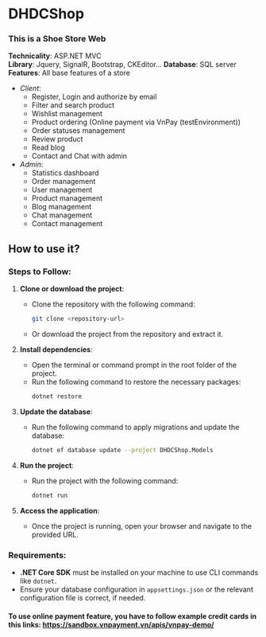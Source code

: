 # DHDCShop
### This is a Shoe Store Web 
**Technicality**: ASP.NET MVC <br/>
**Library**: Jquery, SignalR, Bootstrap, CKEditor...
**Database**: SQL server <br/>
**Features**: All base features of a store<br/>
  + *Client*: 
    - Register, Login and authorize by email
    - Filter and search product
    - Wishlist management
    - Product ordering (Online payment via VnPay (testEnvironment))
    - Order statuses management
    - Review product
    - Read blog
    - Contact and Chat with admin
  + *Admin*: 
    - Statistics dashboard
    - Order management
    - User management
    - Product management
    - Blog management
    - Chat management 
    - Contact management 
## How to use it? 
### Steps to Follow:

1. **Clone or download the project**:
   - Clone the repository with the following command:
     ```bash
     git clone <repository-url>
     ```
   - Or download the project from the repository and extract it.

2. **Install dependencies**:
   - Open the terminal or command prompt in the root folder of the project.
   - Run the following command to restore the necessary packages:
     ```bash
     dotnet restore
     ```

3. **Update the database**:
   - Run the following command to apply migrations and update the database:
     ```bash
     dotnet ef database update --project DHDCShop.Models
     ```

4. **Run the project**:
   - Run the project with the following command:
     ```bash
     dotnet run
     ```

5. **Access the application**:
   - Once the project is running, open your browser and navigate to the provided URL.

### Requirements:
- **.NET Core SDK** must be installed on your machine to use CLI commands like `dotnet`.
- Ensure your database configuration in `appsettings.json` or the relevant configuration file is correct, if needed.

#### To use online payment feature, you have to follow example credit cards in this links: https://sandbox.vnpayment.vn/apis/vnpay-demo/

